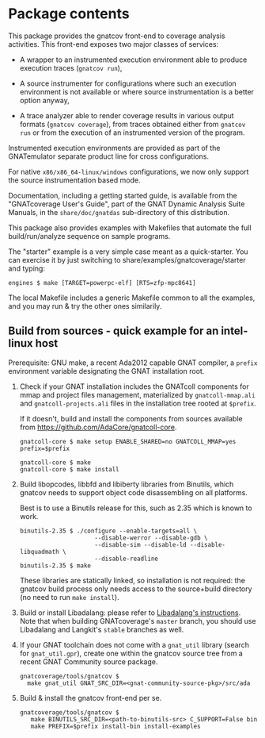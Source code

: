 Package contents
================

This package provides the gnatcov front-end to coverage analysis activities.
This front-end exposes two major classes of services:

* A wrapper to an instrumented execution environment able to produce execution
  traces (`gnatcov run`),

* A source instrumenter for configurations where such an execution environment
  is not available or where source instrumentation is a better option anyway,

* A trace analyzer able to render coverage results in various output formats
  (`gnatcov coverage`), from traces obtained either from `gnatcov run` or
  from the execution of an instrumented version of the program.

Instrumented execution environments are provided as part of the GNATemulator
separate product line for cross configurations.

For native `x86/x86_64-linux/windows` configurations, we now only support the
source instrumentation based mode.

Documentation, including a getting started guide, is available from the
"GNATcoverage User's Guide", part of the GNAT Dynamic Analysis Suite Manuals,
in the `share/doc/gnatdas` sub-directory of this distribution.

This package also provides examples with Makefiles that automate the full
build/run/analyze sequence on sample programs.

The "starter" example is a very simple case meant as a quick-starter.  You can
exercise it by just switching to share/examples/gnatcoverage/starter and
typing:

```shell
engines $ make [TARGET=powerpc-elf] [RTS=zfp-mpc8641]
```

The local Makefile includes a generic Makefile common to all the examples, and
you may run & try the other ones similarily.


Build from sources - quick example for an intel-linux host
----------------------------------------------------------

Prerequisite: GNU make, a recent Ada2012 capable GNAT compiler, a `prefix`
environment variable designating the GNAT installation root.

1.  Check if your GNAT installation includes the GNATcoll components for mmap
    and project files management, materialized by `gnatcoll-mmap.ali` and
    `gnatcoll-projects.ali` files in the installation tree rooted at `$prefix`.

    If it doesn't, build and install the components from sources available from
    https://github.com/AdaCore/gnatcoll-core.

    ```shell
    gnatcoll-core $ make setup ENABLE_SHARED=no GNATCOLL_MMAP=yes prefix=$prefix

    gnatcoll-core $ make
    gnatcoll-core $ make install
    ```

2.  Build libopcodes, libbfd and libiberty libraries from Binutils, which
    gnatcov needs to support object code disassembling on all platforms.

    Best is to use a Binutils release for this, such as 2.35 which
    is known to work.

    ```shell
    binutils-2.35 $ ./configure --enable-targets=all \
                         --disable-werror --disable-gdb \
                         --disable-sim --disable-ld --disable-libquadmath \
                         --disable-readline
    binutils-2.35 $ make
    ```

    These libraries are statically linked, so installation is not required: the
    gnatcov build process only needs access to the source+build directory (no
    need to run `make install`).

3.  Build or install Libadalang: please refer to
    [Libadalang's instructions](https://github.com/adacore/libadalang#quick-guide-to-use-libadalang).
    Note that when building GNATcoverage's `master` branch, you should use
    Libadalang and Langkit's `stable` branches as well.

4.  If your GNAT toolchain does not come with a `gnat_util` library
    (search for `gnat_util.gpr`), create one within the gnatcov source tree
    from a recent GNAT Community source package.

    ```shell
    gnatcoverage/tools/gnatcov $
      make gnat_util GNAT_SRC_DIR=<gnat-community-source-pkg>/src/ada
    ```

5.  Build & install the gnatcov front-end per se.

    ```shell
    gnatcoverage/tools/gnatcov $
       make BINUTILS_SRC_DIR=<path-to-binutils-src> C_SUPPORT=False bin
       make PREFIX=$prefix install-bin install-examples
    ```

